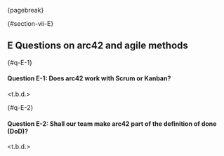 {pagebreak}

{#section-vii-E}
## E Questions on arc42 and agile methods

{#q-E-1}
#### Question E-1: Does arc42 work with Scrum or Kanban?

<t.b.d.>

{#q-E-2}
#### Question E-2: Shall our team make arc42 part of the definition of done (DoD)?

<t.b.d.>
